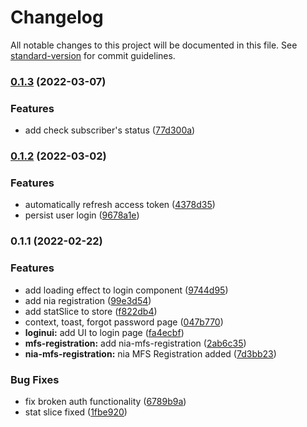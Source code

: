 # Changelog

All notable changes to this project will be documented in this file. See [standard-version](https://github.com/conventional-changelog/standard-version) for commit guidelines.

### [0.1.3](https://github.com/enochmk/biosimreg-react-ui/compare/v0.1.2...v0.1.3) (2022-03-07)


### Features

* add check subscriber's status ([77d300a](https://github.com/enochmk/biosimreg-react-ui/commit/77d300aedbc44ec255b9385ab5dc9518e6d2df78))

### [0.1.2](https://github.com/enochmk/biosimreg-react-ui/compare/v0.1.1...v0.1.2) (2022-03-02)


### Features

* automatically refresh access token ([4378d35](https://github.com/enochmk/biosimreg-react-ui/commit/4378d351e895e717fbf0546d33feb5b21b7c8354))
* persist user login ([9678a1e](https://github.com/enochmk/biosimreg-react-ui/commit/9678a1e8401f42d284c8d6807b00f5374cb85c9e))

### 0.1.1 (2022-02-22)


### Features

* add loading effect to login component ([9744d95](https://github.com/enochmk/biosimreg-react-ui/commit/9744d95006b604d86675914c520c3ef85e60a95e))
* add nia registration ([99e3d54](https://github.com/enochmk/biosimreg-react-ui/commit/99e3d54db256a0d303075957077d52dba36cfbcb))
* add statSlice to store ([f822db4](https://github.com/enochmk/biosimreg-react-ui/commit/f822db4fd0b63d7148b1d41ca775f48003d433fa))
* context, toast, forgot password page ([047b770](https://github.com/enochmk/biosimreg-react-ui/commit/047b770da8985089c08e2ab211c7b4bb16578a22))
* **loginui:** add UI to login page ([fa4ecbf](https://github.com/enochmk/biosimreg-react-ui/commit/fa4ecbf390319076f4a87750e5d0bbb1bf25840b))
* **mfs-registration:** add nia-mfs-registration ([2ab6c35](https://github.com/enochmk/biosimreg-react-ui/commit/2ab6c35859a0a037e066151036047f58e92b37de))
* **nia-mfs-registration:** nia MFS Registration added ([7d3bb23](https://github.com/enochmk/biosimreg-react-ui/commit/7d3bb23f375ee048af0f409c1865a9b98bfdf950))


### Bug Fixes

* fix broken auth functionality ([6789b9a](https://github.com/enochmk/biosimreg-react-ui/commit/6789b9a597cbc4015611cea2c72e7dd2d0bba418))
* stat slice fixed ([1fbe920](https://github.com/enochmk/biosimreg-react-ui/commit/1fbe920b4fb20efd94f95d2c84ac7b40daaee929))
